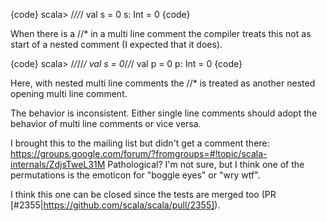 {code}
scala> /*//*/ val s = 0
s: Int = 0
{code}

When there is a //* in a multi line comment the compiler treats this not
as start of a nested comment (I expected that it does).

{code}
scala> /*/*//*/ val s = 0*/*/*/ val p = 0
p: Int = 0
{code}

Here, with nested multi line comments the //* is treated as another
nested opening multi line comment.

The behavior is inconsistent. Either single line comments should adopt the behavior of multi line comments or vice versa.

I brought this to the mailing list but didn't get a comment there: https://groups.google.com/forum/?fromgroups=#!topic/scala-internals/ZdjsTweL31M
Pathological?  I'm not sure, but I think one of the permutations is the emoticon for "boggle eyes" or "wry wtf".

I think this one can be closed since the tests are merged too (PR [#2355|https://github.com/scala/scala/pull/2355]). 
